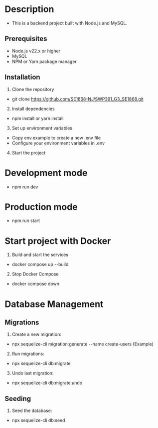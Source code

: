 # Description
- This is a backend project built with Node.js and MySQL.

## Prerequisites
* Node.js v22.x or higher
* MySQL
* NPM or Yarn package manager

## Installation
1. Clone the repository
- git clone https://github.com/SE1868-NJ/SWP391_G3_SE1868.git
2. Install dependencies
- npm install or yarn install
3. Set up environment variables
- Copy env.example to create a new .env file
- Configure your environment variables in .env
4. Start the project
# Development mode
- npm run dev
# Production mode
- npm run start

# Start project with Docker
1. Build and start the services
- docker compose up --build
2. Stop Docker Compose
- docker compose down


# Database Management

## Migrations
1. Create a new migration:
- npx sequelize-cli migration:generate --name create-users (Example)
2. Run migrations:
- npx sequelize-cli db:migrate
3. Undo last migration:
- npx sequelize-cli db:migrate:undo

## Seeding
1. Seed the database:
- npx sequelize-cli db:seed


